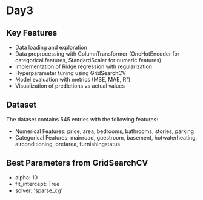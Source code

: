 # Day3

## Key Features
 - Data loading and exploration
 - Data preprocessing with ColumnTransformer (OneHotEncoder for categorical features, StandardScaler for numeric features)
 - Implementation of Ridge regression with regularization
 - Hyperparameter tuning using GridSearchCV
 - Model evaluation with metrics (MSE, MAE, R²)
 - Visualization of predictions vs actual values

 ## Dataset
 The dataset contains 545 entries with the following features:
 - Numerical Features: price, area, bedrooms, bathrooms, stories, parking
 - Categorical Features: mainroad, guestroom, basement, hotwaterheating, airconditioning, prefarea, furnishingstatus

## Best Parameters from GridSearchCV
 - alpha: 10
 - fit_intercept: True
 - solver: 'sparse_cg'
